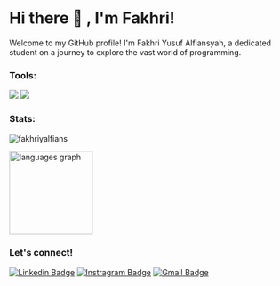 # Hi there 👋 , I'm Fakhri!
Welcome to my GitHub profile! I'm Fakhri Yusuf Alfiansyah, a dedicated student on a journey to explore the vast world of programming. 

### Tools:
<p>
    <img src="https://img.shields.io/badge/OS-Windows-blue?&logo=windows" />
    <img src="https://img.shields.io/badge/Text%20Editor-Visual%20Studio%20Code-blue?&logo=visual%20studio%20code&logoColor=blue" />
</p>

### Stats:
<p align=left> <img src=https://komarev.com/ghpvc/?username=fakhriyalfians alt=fakhriyalfians /> </p>

<img src="https://github-readme-stats.vercel.app/api/top-langs?username=fakhriyalfians&locale=en&hide_title=false&layout=compact&card_width=320&langs_count=6&theme=dracula&hide_border=true&order=2&hide=css,scss,html" height="150" alt="languages graph"  />

### Let's connect!

[![Linkedin Badge](https://img.shields.io/badge/-fakhriyalfians-0072b1?style=flat&logo=Linkedin&logoColor=white&link=https://www.linkedin.com/in/fakhriyalfians/)](https://www.linkedin.com/in/fakhriyalfians/)
[![Instragram Badge](https://img.shields.io/badge/-fakhriyalfians-E4405F?style=flat&logo=instagram&logoColor=white&link=https://www.instagram.com/fakhriyalfians/)](https://www.instagram.com/fakhriyalfians/)
[![Gmail Badge](https://img.shields.io/badge/-fakhriyalfiansyah@gmail.com-c14438?style=flat&logo=Gmail&logoColor=white&link=mailto:fakhriyalfiansyah@gmail.com)](mailto:fakhriyalfiansyah@gmail.com) 
